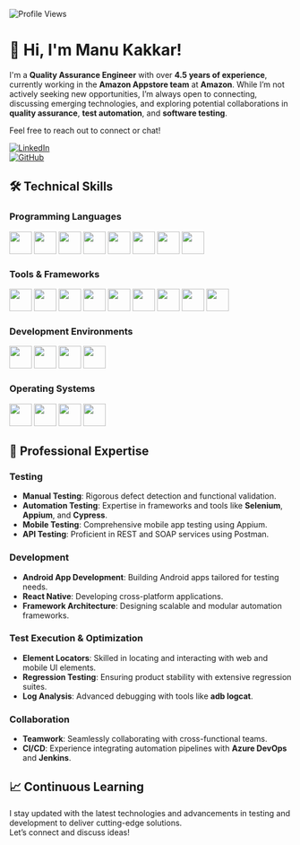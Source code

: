 ![Profile Views](https://komarev.com/ghpvc/?username=manukakk&color=green)

# 👋 Hi, I'm Manu Kakkar!

I'm a **Quality Assurance Engineer** with over **4.5 years of experience**, currently working in the **Amazon Appstore team** at **Amazon**. While I’m not actively seeking new opportunities, I’m always open to connecting, discussing emerging technologies, and exploring potential collaborations in **quality assurance**, **test automation**, and **software testing**.  

Feel free to reach out to connect or chat!

[![LinkedIn](https://img.shields.io/badge/LinkedIn-Manu%20Kakkar-blue)](https://www.linkedin.com/in/manu2551988/)  
[![GitHub](https://img.shields.io/badge/GitHub-Manu%20Kakkar-lightgrey)](https://github.com/manukakk)  

## 🛠️ Technical Skills

### Programming Languages
[<img src="https://img.icons8.com/color/48/000000/java-coffee-cup-logo.png" width="40" height="40"/>](https://www.java.com)
[<img src="https://img.icons8.com/color/48/000000/python.png" width="40" height="40"/>](https://www.python.org)
[<img src="https://img.icons8.com/color/48/000000/kotlin.png" width="40" height="40"/>](https://kotlinlang.org) 
[<img src="https://img.icons8.com/color/48/000000/javascript.png" width="40" height="40"/>](https://www.javascript.com)
[<img src="https://img.icons8.com/plasticine/100/000000/react.png" width="40" height="40"/>](https://reactnative.dev/)
[<img src="https://img.icons8.com/color/48/000000/swift.png" width="40" height="40"/>](https://swift.org/)
[<img src="https://img.icons8.com/color/48/000000/html-5.png" width="40" height="40"/>](https://html.spec.whatwg.org/)
[<img src="https://img.icons8.com/color/48/000000/sql.png" width="40" height="40"/>](https://www.iso.org/standard/63555.html)

### Tools & Frameworks
[<img src="https://img.icons8.com/color/48/000000/git.png" width="40" height="40"/>](https://git-scm.com/)
[<img src="https://img.icons8.com/color/48/000000/jenkins.png" width="40" height="40"/>](https://www.jenkins.io/)
[<img src="https://img.icons8.com/color/48/000000/jira.png" width="40" height="40"/>](https://www.atlassian.com/software/jira)
[<img src="https://img.icons8.com/fluent/48/000000/azure-1.png" width="40" height="40"/>](https://azure.microsoft.com/)
[<img src="https://img.icons8.com/dusk/64/000000/postman-api.png" width="40" height="40"/>](https://www.postman.com/)
[<img src="https://seeklogo.com/images/S/selenium-logo-DB9103D7CF-seeklogo.com.png" width="40" height="40"/>](https://www.selenium.dev/)
[<img src="https://asset.brandfetch.io/idIq_kF0rb/idv3zwmSiY.jpeg" width="40" height="40"/>](https://www.cypress.io/)
[<img src="https://cdn.worldvectorlogo.com/logos/appium.svg" width="40" height="40"/>](http://appium.io/)
[<img src="https://img.icons8.com/color/48/000000/xcode.png" width="40" height="40"/>](https://developer.apple.com/xcode/)

### Development Environments
[<img src="https://img.icons8.com/fluent/48/000000/intellij-idea.png" width="40" height="40"/>](https://www.jetbrains.com/idea/)
[<img src="https://img.icons8.com/fluent/48/000000/pycharm.png" width="40" height="40"/>](https://www.jetbrains.com/pycharm/)
[<img src="https://img.icons8.com/fluent/48/000000/visual-studio-code-2019.png" width="40" height="40"/>](https://code.visualstudio.com/)
[<img src="https://img.icons8.com/fluent/48/000000/android-os.png" width="40" height="40"/>](https://developer.android.com/studio)

### Operating Systems
[<img src="https://img.icons8.com/color/48/000000/linux.png" width="40" height="40"/>](https://www.linux.org)
[<img src="https://img.icons8.com/color/48/000000/mac-os.png" width="40" height="40"/>](https://www.apple.com/macos/)
[<img src="https://img.icons8.com/color/48/000000/windows-logo.png" width="40" height="40"/>](https://www.microsoft.com/windows)
[<img src="https://img.icons8.com/color/48/000000/kali-linux.png" width="40" height="40"/>](https://www.kali.org/)

## 🌟 Professional Expertise

### Testing
- **Manual Testing**: Rigorous defect detection and functional validation.  
- **Automation Testing**: Expertise in frameworks and tools like **Selenium**, **Appium**, and **Cypress**.  
- **Mobile Testing**: Comprehensive mobile app testing using Appium.  
- **API Testing**: Proficient in REST and SOAP services using Postman.  

### Development
- **Android App Development**: Building Android apps tailored for testing needs.  
- **React Native**: Developing cross-platform applications.  
- **Framework Architecture**: Designing scalable and modular automation frameworks.  

### Test Execution & Optimization
- **Element Locators**: Skilled in locating and interacting with web and mobile UI elements.  
- **Regression Testing**: Ensuring product stability with extensive regression suites.  
- **Log Analysis**: Advanced debugging with tools like **adb logcat**.  

### Collaboration
- **Teamwork**: Seamlessly collaborating with cross-functional teams.  
- **CI/CD**: Experience integrating automation pipelines with **Azure DevOps** and **Jenkins**.  

## 📈 Continuous Learning
I stay updated with the latest technologies and advancements in testing and development to deliver cutting-edge solutions.  
Let’s connect and discuss ideas!
